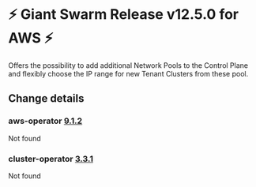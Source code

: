 # :zap: Giant Swarm Release v12.5.0 for AWS :zap:

Offers the possibility to add additional Network Pools to the Control Plane and flexibly choose the IP range for new Tenant Clusters from these pool.

## Change details


### aws-operator [9.1.2](https://github.com/giantswarm/aws-operator/releases/tag/v9.1.2)

Not found


### cluster-operator [3.3.1](https://github.com/giantswarm/cluster-operator/releases/tag/v3.3.1)

Not found


